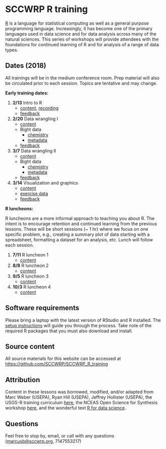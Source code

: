 # SCCWRP R training

[R](https://www.r-project.org/) is a language for statistical computing as well as a general purpose programming language. Increasingly, it has become one of the primary languages used in data science and for data analysis across many of the natural sciences. This series of workshops will provide attendees with the foundations for continued learning of R and for analysis of a range of data types. 

## Dates (2018)

All trainings will be in the medium conference room.  Prep material will also be circulated prior to each session.  Topics are tentative and may change.  

__Early training dates:__

1) **2/13** Intro to R 
     * [content](Intro_to_R.html), [recording](https://s3-us-west-1.amazonaws.com/sccwrpdat/2018-02-13_12.59_Intro_to_R.mp4)
     * [feedback](https://goo.gl/forms/nQbBvZHr99qkPlme2)
2) **2/20** Data wrangling I 
     * [content](Data_Wrangling_1.html)
     * Bight data
          * [chemistry](http://bit.ly/2Gpgzil)
          * [metadata](http://bit.ly/2sCBtbV)
     * [feedback](https://goo.gl/forms/uo7G8wkYF5KfxVdW2)
3) **3/7** Data wrangling II 
     * [content](Data_Wrangling_2.html)
     * Bight data
          * [chemistry](http://bit.ly/2Gpgzil)
          * [metadata](http://bit.ly/2sCBtbV)
     * [feedback](https://goo.gl/forms/89CUTgLBHr3fHXmS2)
4) **3/14** Visualization and graphics 
     * [content](Viz_and_Graphics.html)
     * [exercise data](https://github.com/SCCWRP/SCCWRP_R_training/raw/master/lessons/data/formatted_data.xlsx)
     * [feedback](https://goo.gl/forms/CANQN3aopySufdhI2)
     
__R luncheons:__

R luncheons are a more informal approach to teaching you about R.  The intent is to encourage retention and continued learning from the previous lessons.  These will be short sessions (~ 1 hr) where we focus on one specific problem, e.g., creating a summary plot of data starting with a spreadsheet, formatting a dataset for an analysis, etc.  Lunch will follow each session.  

1) **7/11** R luncheon 1
      * [content](R_luncheon_1.html)
2) **8/8** R luncheon 2
      * [content](R_luncheon_2.html)
3) **9/5** R luncheon 3
      * [content](R_luncheon_3.html)
4) **10/3** R luncheon 4
      * [content](R_luncheon_4.html)

## Software requirements

Please bring a laptop with the latest version of RStudio and R installed.  The [setup instructions](setup.html) will guide you through the process.  Take note of the required R packages that you must also download and install.

## Source content

All source materials for this website can be accessed at https://github.com/SCCWRP/SCCWRP_R_training

## Attribution

Content in these lessons was borrowed, modified, and/or adapted from Marc Weber (USEPA), Ryan Hill (USEPA), Jeffrey Hollister (USEPA), the USGS-R training curriculum [here](https://github.com/USGS-R/training-curriculum), the NCEAS Open Science for Synthesis workshop [here](https://nceas.github.io/oss-2017/index.html), and the wonderful text [R for data science](https://github.com/hadley/r4ds).

## Questions

Feel free to stop by, email, or call with any questions ([marcusb@sccwrp.org](mailto:marcusb@sccwrp.org), 7147553217)